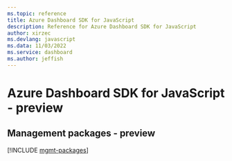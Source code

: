 ```yaml
---
ms.topic: reference
title: Azure Dashboard SDK for JavaScript
description: Reference for Azure Dashboard SDK for JavaScript
author: xirzec
ms.devlang: javascript
ms.data: 11/03/2022
ms.service: dashboard
ms.author: jeffish
---
```

# Azure Dashboard SDK for JavaScript - preview

## Management packages - preview
[!INCLUDE [mgmt-packages](dashboard-mgmt-index.md)]